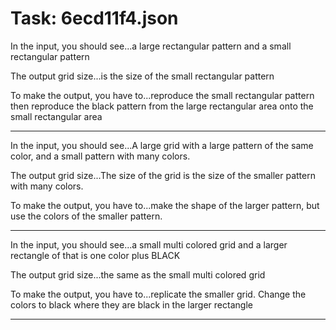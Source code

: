 # Task: 6ecd11f4.json

In the input, you should see...a large rectangular pattern and a small rectangular pattern

The output grid size...is the size of the small rectangular pattern

To make the output, you have to...reproduce the small rectangular pattern then reproduce the black pattern from the large rectangular area onto the small rectangular area

---

In the input, you should see...A large grid with a large pattern of the same color, and a small pattern with many colors.

The output grid size...The size of the grid is the size of the smaller pattern with many colors.

To make the output, you have to...make the shape of the larger pattern, but use the colors of the smaller pattern.

---

In the input, you should see...a small multi colored grid and a larger rectangle of that is one color plus BLACK

The output grid size...the same as the small multi colored grid

To make the output, you have to...replicate the smaller grid. Change the colors to black where they are black in the larger rectangle

---

